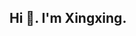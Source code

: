 ## Hi 👋. I'm Xingxing. 







<h2></h2>

<!--### Languages

![JAVA](https://img.shields.io/badge/languages-JAVA-brightgreen)  

### Frameworks
![Spring](https://img.shields.io/badge/BACK--END-Spring-yellowgreen) 
![SpringBoot](https://img.shields.io/badge/BACK--END-SpringBoot-yellowgreen)
![SpringCloud](https://img.shields.io/badge/BACK--END-SpringCloud-yellowgreen)
![MyBatis](https://img.shields.io/badge/BACK--END-MyBatis-yellowgreen)
![Hibernate](https://img.shields.io/badge/BACK--END-Hibernate-yellowgreen)


![JavaScript](https://img.shields.io/badge/FRONT--END-JavaScript-blue) 
![jQuery](https://img.shields.io/badge/FRONT--END-jQuery-blue) 
![Ajax](https://img.shields.io/badge/FRONT--END-Ajax-blue) 
![HTML](https://img.shields.io/badge/FRONT--END-HTML-blue) 
![CSS](https://img.shields.io/badge/FRONT--END-CSS-blue) 
![EasyUI](https://img.shields.io/badge/FRONT--END-EasyUI-blue) 
![BootStrap](https://img.shields.io/badge/FRONT--END-BootStrap-blue) 
![VUE](https://img.shields.io/badge/FRONT--END-VUE-blue) 



![MySQl](https://img.shields.io/badge/Storage-MySQl-orange)
![Oracle](https://img.shields.io/badge/Storage-Oracle-orange) 
![SQL Server](https://img.shields.io/badge/Storage-SQLServer-orange) 




![Redis](https://img.shields.io/badge/Middleware-Redis-lightgrey)
![Kafka](https://img.shields.io/badge/Middleware-Kafka-lightgrey)
![ElasticSearch](https://img.shields.io/badge/Middleware-ElasticSearch-lightgrey)
![Zookeeper](https://img.shields.io/badge/Middleware-Zookeeper-lightgrey)
![Apollo](https://img.shields.io/badge/Middleware-Apollo-lightgrey)
![Docker](https://img.shields.io/badge/Middleware-Docker-lightgrey)
![Jenkins](https://img.shields.io/badge/Middleware-Jenkins-lightgrey)
-->



<!--[![Top Langs](https://github-readme-stats.vercel.app/api/top-langs/?username=zhengstar94&layout=compact)](https://github.com/zhengstar94/github-readme-stats)-->


<!--
**zhengstar94/zhengstar94** is a ✨ _special_ ✨ repository because its `README.md` (this file) appears on your GitHub profile.

Here are some ideas to get you started:

- 🔭 I’m currently working on ...
- 🌱 I’m currently learning ...
- 👯 I’m looking to collaborate on ...
- 🤔 I’m looking for help with ...
- 💬 Ask me about ...
- 📫 How to reach me: ...
- 😄 Pronouns: ...
- ⚡ Fun fact: ...
-->
